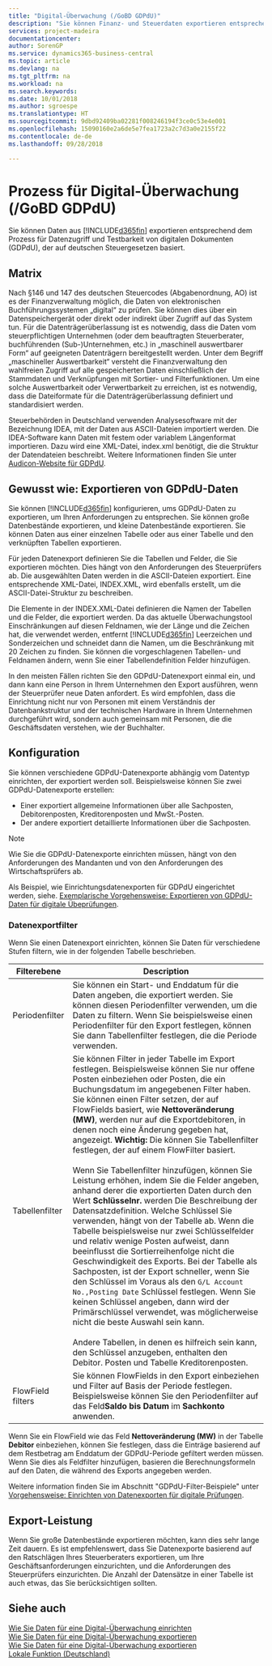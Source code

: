 ```yaml
---
title: "Digital-Überwachung (/GoBD GDPdU)"
description: "Sie können Finanz- und Steuerdaten exportieren entsprechend dem Prozess für Datenzugriff und Testbarkeit von digitalen Dokumenten (GDPdU), der auf deutschen Steuergesetzen basiert."
services: project-madeira
documentationcenter: 
author: SorenGP
ms.service: dynamics365-business-central
ms.topic: article
ms.devlang: na
ms.tgt_pltfrm: na
ms.workload: na
ms.search.keywords: 
ms.date: 10/01/2018
ms.author: sgroespe
ms.translationtype: HT
ms.sourcegitcommit: 9dbd92409ba02281f008246194f3ce0c53e4e001
ms.openlocfilehash: 15090160e2a6de5e7fea1723a2c7d3a0e2155f22
ms.contentlocale: de-de
ms.lasthandoff: 09/28/2018

---
```

# <a name="process-for-digital-audits-gobdgdpdu"></a>Prozess für Digital-Überwachung (/GoBD GDPdU)
Sie können Daten aus [!INCLUDE[d365fin](../../includes/d365fin_md.md)] exportieren entsprechend dem Prozess für Datenzugriff und Testbarkeit von digitalen Dokumenten (GDPdU), der auf deutschen Steuergesetzen basiert.  

## <a name="overview"></a>Matrix  
Nach §146 und 147 des deutschen Steuercodes (Abgabenordnung, AO) ist es der Finanzverwaltung möglich, die Daten von elektronischen Buchführungssystemen „digital“ zu prüfen. Sie können dies über ein Datenspeichergerät oder direkt oder indirekt über Zugriff auf das System tun. Für die Datenträgerüberlassung ist es notwendig, dass die Daten vom steuerpflichtigen Unternehmen (oder dem beauftragten Steuerberater, buchführenden (Sub-)Unternehmen, etc.) in „maschinell auswertbarer Form“ auf geeigneten Datenträgern bereitgestellt werden. Unter dem Begriff „maschineller Auswertbarkeit“ versteht die Finanzverwaltung den wahlfreien Zugriff auf alle gespeicherten Daten einschließlich der Stammdaten und Verknüpfungen mit Sortier- und Filterfunktionen. Um eine solche Auswertbarkeit oder Verwertbarkeit zu erreichen, ist es notwendig, dass die Dateiformate für die Datenträgerüberlassung definiert und standardisiert werden.  

Steuerbehörden in Deutschland verwenden Analysesoftware mit der Bezeichnung IDEA, mit der Daten aus ASCII-Dateien importiert werden. Die IDEA-Software kann Daten mit festem oder variablem Längenformat importieren. Dazu wird eine XML-Datei, index.xml benötigt, die die Struktur der Datendateien beschreibt. Weitere Informationen finden Sie unter [Audicon-Website für GDPdU](https://go.microsoft.com/fwlink/?LinkId=245841).  

## <a name="defining-gdpdu-export-data"></a>Gewusst wie: Exportieren von GDPdU-Daten  
Sie können [!INCLUDE[d365fin](../../includes/d365fin_md.md)] konfigurieren, ums GDPdU-Daten zu exportieren, um Ihren Anforderungen zu entsprechen. Sie können große Datenbestände exportieren, und kleine Datenbestände exportieren. Sie können Daten aus einer einzelnen Tabelle oder aus einer Tabelle und den verknüpften Tabellen exportieren.  

Für jeden Datenexport definieren Sie die Tabellen und Felder, die Sie exportieren möchten. Dies hängt von den Anforderungen des Steuerprüfers ab. Die ausgewählten Daten werden in die ASCII-Dateien exportiert. Eine entsprechende XML-Datei, INDEX.XML, wird ebenfalls erstellt, um die ASCII-Datei-Struktur zu beschreiben.  

Die Elemente in der INDEX.XML-Datei definieren die Namen der Tabellen und die Felder, die exportiert werden. Da das aktuelle Überwachungstool Einschränkungen auf diesen Feldnamen, wie der Länge und die Zeichen hat, die verwendet werden, entfernt [!INCLUDE[d365fin](../../includes/d365fin_md.md)] Leerzeichen und Sonderzeichen und schneidet dann die Namen, um die Beschränkung mit 20 Zeichen zu finden. Sie können die vorgeschlagenen Tabellen- und Feldnamen ändern, wenn Sie einer Tabellendefinition Felder hinzufügen.  

In den meisten Fällen richten Sie den GDPdU-Datenexport einmal ein, und dann kann eine Person in Ihrem Unternehmen den Export ausführen, wenn der Steuerprüfer neue Daten anfordert. Es wird empfohlen, dass die Einrichtung nicht nur von Personen mit einem Verständnis der Datenbankstruktur und der technischen Hardware in Ihrem Unternehmen durchgeführt wird, sondern auch gemeinsam mit Personen, die die Geschäftsdaten verstehen, wie der Buchhalter.  

## <a name="configuration"></a>Konfiguration  
Sie können verschiedene GDPdU-Datenexporte abhängig vom Datentyp einrichten, der exportiert werden soll. Beispielsweise können Sie zwei GDPdU-Datenexporte erstellen:  

- Einer exportiert allgemeine Informationen über alle Sachposten, Debitorenposten, Kreditorenposten und MwSt.-Posten.  
- Der andere exportiert detaillierte Informationen über die Sachposten.  

> [!NOTE]  
>  Wie Sie die GDPdU-Datenexporte einrichten müssen, hängt von den Anforderungen des Mandanten und von den Anforderungen des Wirtschaftsprüfers ab.  

Als Beispiel, wie Einrichtungsdatenexporten für GDPdU eingerichtet werden, siehe. [Exemplarische Vorgehensweise: Exportieren von GDPdU-Daten für digitale Übeprüfungen](walkthrough-exporting-data-for-a-digital-audit.md).  

### <a name="data-export-filters"></a>Datenexportfilter  
Wenn Sie einen Datenexport einrichten, können Sie Daten für verschiedene Stufen filtern, wie in der folgenden Tabelle beschrieben.  

|Filterebene|Description|  
|------------------|---------------------------------------|  
|Periodenfilter|Sie können ein Start- und Enddatum für die Daten angeben, die exportiert werden. Sie können diesen Periodenfilter verwenden, um die Daten zu filtern. Wenn Sie beispielsweise einen Periodenfilter für den Export festlegen, können Sie dann Tabellenfilter festlegen, die die Periode verwenden.|  
|Tabellenfilter|Sie können Filter in jeder Tabelle im Export festlegen. Beispielsweise können Sie nur offene Posten einbeziehen oder Posten, die ein Buchungsdatum im angegebenen Filter haben. Sie können einen Filter setzen, der auf FlowFields basiert, wie **Nettoveränderung (MW)**, werden nur auf die Exportdebitoren, in denen noch eine Änderung gegeben hat, angezeigt. **Wichtig:** Die können Sie Tabellenfilter festlegen, der auf einem FlowFilter basiert. <br /><br /> Wenn Sie Tabellenfilter hinzufügen, können Sie Leistung erhöhen, indem Sie die Felder angeben, anhand derer die exportierten Daten durch den Wert **Schlüsselnr.** werden Die Beschreibung der Datensatzdefinition. Welche Schlüssel Sie verwenden, hängt von der Tabelle ab. Wenn die Tabelle beispielsweise nur zwei Schlüsselfelder und relativ wenige Posten aufweist, dann beeinflusst die Sortierreihenfolge nicht die Geschwindigkeit des Exports. Bei der Tabelle als Sachposten, ist der Export schneller, wenn Sie den Schlüssel im Voraus als den `G/L Account No.,Posting Date` Schlüssel festlegen. Wenn Sie keinen Schlüssel angeben, dann wird der Primärschlüssel verwendet, was möglicherweise nicht die beste Auswahl sein kann.<br /><br /> Andere Tabellen, in denen es hilfreich sein kann, den Schlüssel anzugeben, enthalten den Debitor. Posten und Tabelle Kreditorenposten.|  
|FlowField filters|Sie können FlowFields in den Export einbeziehen und Filter auf Basis der Periode festlegen. Beispielsweise können Sie den Periodenfilter auf das Feld**Saldo bis Datum** im **Sachkonto** anwenden.|  

Wenn Sie ein FlowField wie das Feld **Nettoveränderung (MW)** in der Tabelle **Debitor** einbeziehen, können Sie festlegen, dass die Einträge basierend auf dem Restbetrag am Enddatum der GDPdU-Periode gefiltert werden müssen. Wenn Sie dies als Feldfilter hinzufügen, basieren die Berechnungsformeln auf den Daten, die während des Exports angegeben werden.

Weitere information finden Sie im Abschnitt "GDPdU-Filter-Beispiele" unter [Vorgehensweise: Einrichten von Datenexporten für digitale Prüfungen](how-to-set-up-data-exports-for-digital-audits.md).

## <a name="export-performance"></a>Export-Leistung  
 Wenn Sie große Datenbestände exportieren möchten, kann dies sehr lange Zeit dauern. Es ist empfehlenswert, dass Sie Datenexporte basierend auf den Ratschlägen Ihres Steuerberaters  exportieren, um Ihre Geschäftsanforderungen einzurichten, und die Anforderungen des Steuerprüfers einzurichten. Die Anzahl der Datensätze in einer Tabelle ist auch etwas, das Sie berücksichtigen sollten.  

## <a name="see-also"></a>Siehe auch  
 [Wie Sie Daten für eine Digital-Überwachung einrichten](how-to-set-up-data-exports-for-digital-audits.md)   
 [Wie Sie Daten für eine Digital-Überwachung exportieren](how-to-export-data-for-a-digital-audit.md)   
 [Wie Sie Daten für eine Digital-Überwachung exportieren](walkthrough-exporting-data-for-a-digital-audit.md)   
 [Lokale Funktion (Deutschland)](germany-local-functionality.md)

